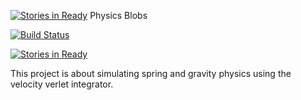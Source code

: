 [![Stories in Ready](https://badge.waffle.io/rfdickerson/physics-blobs.png?label=ready&title=Ready)](https://waffle.io/rfdickerson/physics-blobs)
Physics Blobs

[![Build Status](https://travis-ci.org/rfdickerson/physics-blobs.svg?branch=master)](https://travis-ci.org/rfdickerson/physics-blobs)

[![Stories in Ready](https://badge.waffle.io/rfdickerson/physics-blobs.svg?label=ready&title=Ready)](http://waffle.io/rfdickerson/physics-blobs) 

This project is about simulating spring and gravity physics using the
velocity verlet integrator.
